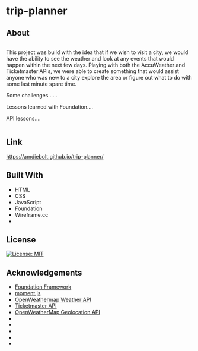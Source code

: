 # trip-planner

## About

![]()

This project was build with the idea that if we wish to visit a city, we would have the ability to see the weather and look at any events that would happen within the next few days. Playing with both the AccuWeather and Ticketmaster APIs, we were able to create something that would assist anyone who was new to a city explore the area or figure out what to do with some last minute spare time.

Some challenges .....

Lessons learned with Foundation....

API lessons....

![]()

## Link
https://amdiebolt.github.io/trip-planner/

## Built With
- HTML
- CSS
- JavaScript
- Foundation
- Wireframe.cc
- 

## License
[![License: MIT](https://img.shields.io/badge/License-MIT-yellow.svg)](https://opensource.org/licenses/MIT)


## Acknowledgements
- [Foundation Framework](https://get.foundation/sites/docs/)
- [moment.js](https://momentjs.com/guides/)
- [OpenWeathermap Weather API](https://openweathermap.org/api/one-call-api)
- [Ticketmaster API]()
- [OpenWeatherMap Geolocation API](https://openweathermap.org/api/geocoding-api)
- []()
- []()
- []()
- []()
- []()


